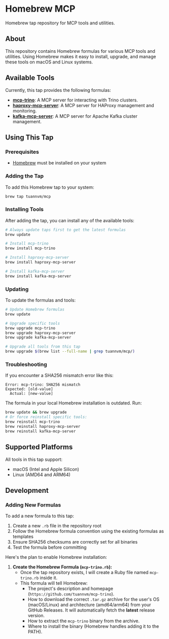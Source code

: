 # Homebrew MCP

Homebrew tap repository for MCP tools and utilities.

## About

This repository contains Homebrew formulas for various MCP tools and utilities. Using Homebrew makes it easy to install, upgrade, and manage these tools on macOS and Linux systems.

## Available Tools

Currently, this tap provides the following formulas:

- **[mcp-trino](https://github.com/tuannvm/mcp-trino)**: A MCP server for interacting with Trino clusters.
- **[haproxy-mcp-server](https://github.com/tuannvm/haproxy-mcp-server)**: A MCP server for HAProxy management and monitoring.
- **[kafka-mcp-server](https://github.com/tuannvm/kafka-mcp-server)**: A MCP server for Apache Kafka cluster management.

## Using This Tap

### Prerequisites

- [Homebrew](https://brew.sh/) must be installed on your system

### Adding the Tap

To add this Homebrew tap to your system:

```bash
brew tap tuannvm/mcp
```

### Installing Tools

After adding the tap, you can install any of the available tools:

```bash
# Always update taps first to get the latest formulas
brew update

# Install mcp-trino
brew install mcp-trino

# Install haproxy-mcp-server
brew install haproxy-mcp-server

# Install kafka-mcp-server
brew install kafka-mcp-server
```

### Updating

To update the formulas and tools:

```bash
# Update Homebrew formulas
brew update

# Upgrade specific tools
brew upgrade mcp-trino
brew upgrade haproxy-mcp-server
brew upgrade kafka-mcp-server

# Upgrade all tools from this tap
brew upgrade $(brew list --full-name | grep tuannvm/mcp/)
```

### Troubleshooting

If you encounter a SHA256 mismatch error like this:

```
Error: mcp-trino: SHA256 mismatch
Expected: [old-value]
  Actual: [new-value]
```

The formula in your local Homebrew installation is outdated. Run:

```bash
brew update && brew upgrade
# Or force reinstall specific tools:
brew reinstall mcp-trino
brew reinstall haproxy-mcp-server
brew reinstall kafka-mcp-server
```

## Supported Platforms

All tools in this tap support:
- macOS (Intel and Apple Silicon)
- Linux (AMD64 and ARM64)

## Development

### Adding New Formulas

To add a new formula to this tap:

1. Create a new `.rb` file in the repository root
2. Follow the Homebrew formula convention using the existing formulas as templates
3. Ensure SHA256 checksums are correctly set for all binaries
4. Test the formula before committing

Here's the plan to enable Homebrew installation:

1.  **Create the Homebrew Formula (`mcp-trino.rb`):**
    *   Once the tap repository exists, I will create a Ruby file named `mcp-trino.rb` inside it.
    *   This formula will tell Homebrew:
        *   The project's description and homepage (`https://github.com/tuannvm/mcp-trino`).
        *   How to download the correct `.tar.gz` archive for the user's OS (macOS/Linux) and architecture (amd64/arm64) from your GitHub Releases. It will automatically fetch the **latest** release version.
        *   How to extract the `mcp-trino` binary from the archive.
        *   Where to install the binary (Homebrew handles adding it to the PATH).